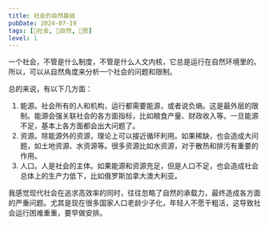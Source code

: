 ```yaml
---
title: 社会的自然基础
pubDate: 2024-07-19
tags: [👫社会, 🌳自然, 🤔思]
level: 1
---
```


一个社会，不管是什么制度，不管是什么人文内核，它总是运行在自然环境里的。所以，可以从自然角度来分析一个社会的问题和限制。

总的来说，有以下几方面：

1. 能源。社会所有的人和机构，运行都需要能源，或者说负熵。这是最外层的限制。能源会强关联社会的各方面指标，比如粮食产量、财政收入等。一旦能源不足，基本上各方面都会出大问题了。
2. 资源。除能源外的资源，理论上可以接近循环利用。如果稀缺，也会造成大问题，如土地资源、水资源等。很多资源比如水资源，对于散热和排污有重要的作用。
3. 人口。人是社会的主体。如果能源和资源充足，但是人口不足，也会造成社会总体上的生产力低下，比如俄罗斯加拿大澳大利亚。

我感觉现代社会在追求高效率的同时，往往忽略了自然的承载力，最终造成各方面的严重问题。尤其是现在很多国家人口老龄少子化，年轻人不愿干粗活，这导致社会运行困难重重，要早做安排。
